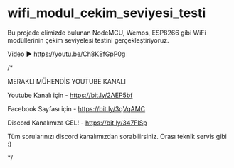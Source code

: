# wifi_modul_cekim_seviyesi_testi

Bu projede elimizde bulunan NodeMCU, Wemos, ESP8266 gibi WiFi modüllerinin çekim seviyelesi testini gerçekleştiriyoruz.

Video ► https://youtu.be/Ch8K8fGpP0g

/*

MERAKLI MÜHENDİS YOUTUBE KANALI

Youtube Kanalı için - https://bit.ly/2AEP5bf

Facebook Sayfası için - https://bit.ly/3qVqAMC

Discord Kanalımıza GEL! - https://bit.ly/347FlSp

Tüm sorularınızı discord kanalımızdan sorabilirsiniz. Orası teknik servis gibi :)

*/
